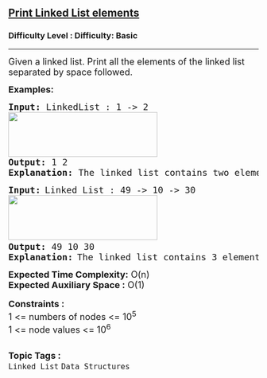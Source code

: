 <h2><a href="https://www.geeksforgeeks.org/problems/print-linked-list-elements/1?page=13&sortBy=submissions">Print Linked List elements</a></h2><h3>Difficulty Level : Difficulty: Basic</h3><hr><div class="problems_problem_content__Xm_eO"><p><span style="font-size: 18px;">Given a linked list. Print all the elements of the linked list separated by space followed.</span></p>
<p><strong><span style="font-size: 18px;">Examples:</span></strong></p>
<pre><span style="font-size: 18px;"><strong>Input: </strong>LinkedList : 1 -&gt; 2<br><img src="https://media.geeksforgeeks.org/img-practice/prod/addEditProblem/700004/Web/Other/blobid0_1720707152.png" width="300" height="90"></span>
<span style="font-size: 18px;"><strong>Output: </strong>1 2</span>
<span style="font-size: 18px;"><strong>Explanation: </strong>The linked list contains two elements 1 and 2.The elements are printed in a single line.</span></pre>
<pre><strong><span style="font-size: 18px;">Input:</span> </strong><span style="font-size: 18px;">Linked List : 49 -&gt; 10 -&gt; 30<br></span><img src="https://media.geeksforgeeks.org/img-practice/prod/addEditProblem/700004/Web/Other/blobid1_1720707177.png" width="300" height="90"> <br><strong><span style="font-size: 18px;">Output: </span></strong><span style="font-size: 18px;">49 10 30</span>
<strong><span style="font-size: 18px;">Explanation:</span> </strong><span style="font-size: 18px;">The linked list contains 3 elements 49, 10 and 30. The elements are printed in a single line.</span></pre>
<div><span style="font-size: 18px;"><strong>Expected Time Complexity:</strong> O(n)</span></div>
<div><span style="font-size: 18px;"><strong>Expected Auxiliary Space :</strong> O(1)</span></div>
<div>&nbsp;</div>
<div><strong><span style="font-size: 18px;">Constraints :</span></strong></div>
<div><span style="font-size: 18px;">1 &lt;= numbers of nodes &lt;= 10<sup>5</sup></span></div>
<div><span style="font-size: 18px;">1 &lt;= node values &lt;= 10<sup>6</sup></span></div></div><br><p><span style=font-size:18px><strong>Topic Tags : </strong><br><code>Linked List</code>&nbsp;<code>Data Structures</code>&nbsp;